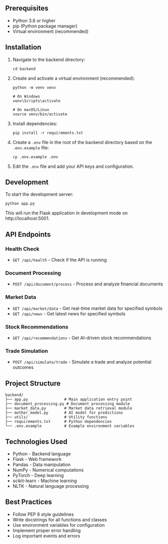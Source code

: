 ## Prerequisites

- Python 3.8 or higher
- pip (Python package manager)
- Virtual environment (recommended)

## Installation

1. Navigate to the backend directory:
   ```
   cd backend
   ```

2. Create and activate a virtual environment (recommended):
   ```
   python -m venv venv
   
   # On Windows
   venv\Scripts\activate
   
   # On macOS/Linux
   source venv/bin/activate
   ```

3. Install dependencies:
   ```
   pip install -r requirements.txt
   ```

4. Create a `.env` file in the root of the backend directory based on the `.env.example` file:
   ```
   cp .env.example .env
   ```
   
5. Edit the `.env` file and add your API keys and configuration.

## Development

To start the development server:

```
python app.py
```

This will run the Flask application in development mode on http://localhost:5001.

## API Endpoints

### Health Check
- `GET /api/health` - Check if the API is running

### Document Processing
- `POST /api/document/process` - Process and analyze financial documents

### Market Data
- `GET /api/market/data` - Get real-time market data for specified symbols
- `GET /api/news` - Get latest news for specified symbols

### Stock Recommendations
- `GET /api/recommendations` - Get AI-driven stock recommendations

### Trade Simulation
- `POST /api/simulate/trade` - Simulate a trade and analyze potential outcomes

## Project Structure

```
backend/
├── app.py                # Main application entry point
├── document_processing.py # Document processing module
├── market_data.py        # Market data retrieval module
├── mother_model.py       # AI model for predictions
├── utils/                # Utility functions
├── requirements.txt      # Python dependencies
└── .env.example          # Example environment variables
```

## Technologies Used

- Python - Backend language
- Flask - Web framework
- Pandas - Data manipulation
- NumPy - Numerical computations
- PyTorch - Deep learning
- scikit-learn - Machine learning
- NLTK - Natural language processing

## Best Practices

- Follow PEP 8 style guidelines
- Write docstrings for all functions and classes
- Use environment variables for configuration
- Implement proper error handling
- Log important events and errors
